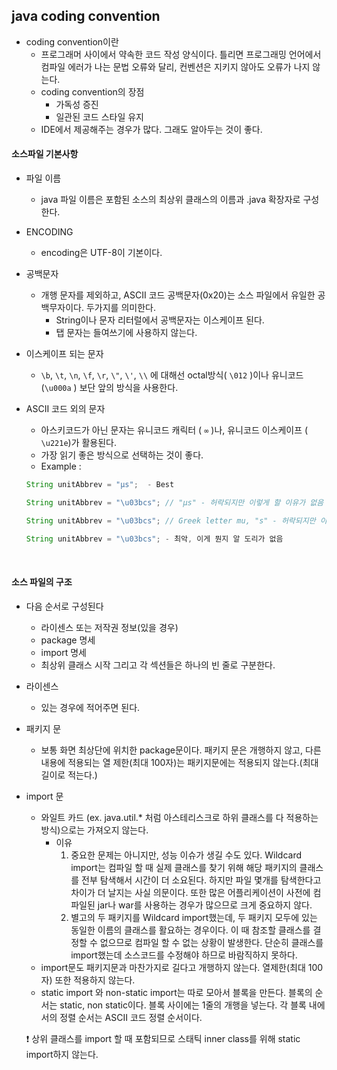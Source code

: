## java coding convention

- coding convention이란
  - 프로그래머 사이에서 약속한 코드 작성 양식이다.
    틀리면 프로그래밍 언어에서 컴파일 에러가 나는 문법 오류와 달리, 컨벤션은 지키지 않아도 오류가 나지 않는다.
  - coding convention의 장점
    - 가독성 증진
    - 일관된 코드 스타일 유지
  - IDE에서 제공해주는 경우가 많다. 그래도 알아두는 것이 좋다.



#### 소스파일 기본사항

- 파일 이름
  - java 파일 이름은 포함된 소스의 최상위 클래스의 이름과 .java 확장자로 구성한다.

- ENCODING
  - encoding은 UTF-8이 기본이다.
  
- 공백문자
  - 개행 문자를 제외하고, ASCII 코드 공백문자(0x20)는 소스 파일에서 유일한 공백무자이다. 두가지를 의미한다.
    - String이나 문자 리터럴에서 공백문자는 이스케이프 된다.
    - 탭 문자는 들여쓰기에 사용하지 않는다.
  
- 이스케이프 되는 문자

  - `\b`, `\t`, `\n`, `\f`, `\r`, `\"`, `\'`, `\\` 에 대해선 octal방식( `\012` )이나 유니코드(`\u000a` ) 보단 앞의 방식을 사용한다.

- ASCII 코드 외의 문자

  - 아스키코드가 아닌 문자는 유니코드 캐릭터  ( `∞` )나,  유니코드 이스케이프  ( `\u221e`)가 활용된다.
  - 가장 읽기 좋은 방식으로 선택하는 것이 좋다.
  - Example :

  ```java
  String unitAbbrev = "μs";  - Best
  
  String unitAbbrev = "\u03bcs"; // "μs" - 허락되지만 이렇게 할 이유가 없음
  
  String unitAbbrev = "\u03bcs"; // Greek letter mu, "s" - 허락되지만 이상해보이고, 오해를 살 여지가 있음
  
  String unitAbbrev = "\u03bcs"; - 최악, 이게 뭔지 알 도리가 없음
  ```


<br/>

#### 소스 파일의 구조

- 다음 순서로 구성된다
  - 라이센스 또는 저작권 정보(있을 경우)
  - package 명세
  - import 명세
  - 최상위 클래스 시작 그리고 각 섹션들은 하나의 빈 줄로 구분한다.
  
- 라이센스
  - 있는 경우에 적어주면 된다.
  
- 패키지 문
  - 보통 화면 최상단에 위치한 package문이다. 패키지 문은 개행하지 않고, 다른 내용에 적용되는 열 제한(최대 100자)는 패키지문에는 적용되지 않는다.(최대 길이로 적는다.)
  
- import 문
  - 와일트 카드 (ex. java.util.* 처럼 아스테리스크로 하위 클래스를 다 적용하는 방식)으로는 가져오지 않는다.
    - 이유
      1.  중요한 문제는 아니지만, 성능 이슈가 생길 수도 있다. Wildcard import는 컴파일 할 때 실제 클래스를 찾기 위해 해당 패키지의 클래스를 전부 탐색해서 시간이 더 소요된다. 하지만 파일 몇개를 탐색한다고 차이가 더 날지는 사실 의문이다. 또한 많은 어플리케이션이 사전에 컴파일된 jar나 war를 사용하는 경우가 많으므로 크게 중요하지 않다.
      2.  별고의 두 패키지를 Wildcard import했는데, 두 패키지 모두에 있는 동일한 이름의 클래스를 활요하는 경우이다. 이 때 참조할 클래스를 결정할 수 없으므로 컴파일 할 수 없는 상황이 발생한다. 단순히 클래스를 import했는데 소스코드를 수정해야 하므로 바람직하지 못하다.
  - import문도 패키지문과 마찬가지로 길다고 개행하지 않는다. 열제한(최대 100자) 또한 적용하지 않는다.
  - static import 와 non-static import는 따로 모아서 블록을 만든다. 블록의 순서는 static, non static이다. 블록 사이에는 1줄의 개행을 넣는다. 각 블록 내에서의 정렬 순서는 ASCII 코드 정렬 순서이다.
  
  ❗ 상위 클래스를 import 할 때 포함되므로 스태틱 inner class를 위해 static import하지 않는다.
